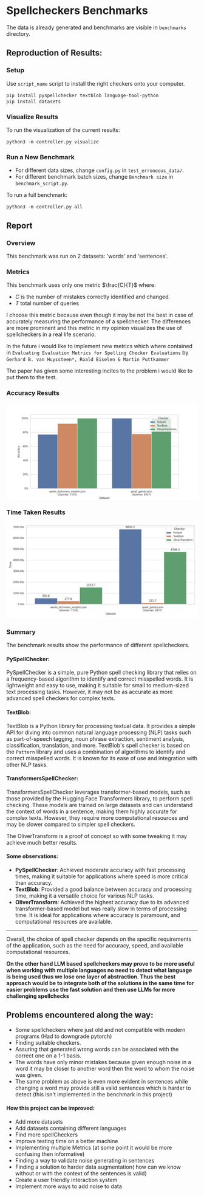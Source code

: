 # Spellcheckers Benchmarks

The data is already generated and benchmarks are visible in `benchmarks` directory.

## Reproduction of Results:

### Setup

Use `script_name` script to install the right checkers onto your computer.

    pip install pyspellchecker textblob language-tool-python
    pip install datasets

### Visualize Results
To run the visualization of the current results:

    python3 -m controller.py visualize
### Run a New Benchmark

- For different data sizes, change `config.py` in `test_erroneous_data/`.
- For different benchmark batch sizes, change `Benchmark size` in `benchmark_script.py`.

To run a full benchmark:

    python3 -m controller.py all

## Report

### Overview
This benchmark was run on 2 datasets: 'words' and 'sentences'.
### Metrics
This benchmark uses only one metric $\frac{C}{T}$ where:
- $C$ is the number of mistakes correctly identified and changed.
- $T$ total number of queries

I choose this metric because even though it may be not the best in case of accurately measuring the performance of a spellchecker. The differences are more prominent and this metric in my opinion visualizes the use of spellcheckers in a real life scenario.

In the future i would like to implement new metrics which where contained in `Evaluating Evaluation Metrics for Spelling Checker Evaluations`
by `Gerhard B. van Huyssteen*, Roald Eiselen & Martin Puttkammer`

The paper has given some interesting incites to the problem i would like to put them to the test.

### Accuracy Results
![Accuracy Plot](./benchmarks/benchmark_accuracy_results.png)

### Time Taken Results
![Time Plot](./benchmarks/benchmark_time_results.png)

### Summary
The benchmark results show the performance of different spellcheckers.

#### PySpellChecker:
PySpellChecker is a simple, pure Python spell checking library that relies on a frequency-based algorithm to identify and correct misspelled words. It is lightweight and easy to use, making it suitable for small to medium-sized text processing tasks. However, it may not be as accurate as more advanced spell checkers for complex texts.

#### TextBlob:
TextBlob is a Python library for processing textual data. It provides a simple API for diving into common natural language processing (NLP) tasks such as part-of-speech tagging, noun phrase extraction, sentiment analysis, classification, translation, and more. TextBlob's spell checker is based on the `Pattern` library and uses a combination of algorithms to identify and correct misspelled words. It is known for its ease of use and integration with other NLP tasks.

#### TransformersSpellChecker:
TransformersSpellChecker leverages transformer-based models, such as those provided by the Hugging Face Transformers library, to perform spell checking. These models are trained on large datasets and can understand the context of words in a sentence, making them highly accurate for complex texts. However, they require more computational resources and may be slower compared to simpler spell checkers.

The OliverTransform is a proof of concept so with some tweaking it may achieve much better results.


#### Some observations:
- **PySpellChecker**: Achieved moderate accuracy with fast processing times, making it suitable for applications where speed is more critical than accuracy.
- **TextBlob**: Provided a good balance between accuracy and processing time, making it a versatile choice for various NLP tasks.
- **OliverTransform**: Achieved the highest accuracy due to its advanced transformer-based model but was really slow in terms of processing time. It is ideal for applications where accuracy is paramount, and computational resources are available.
___
Overall, the choice of spell checker depends on the specific requirements of the application, such as the need for accuracy, speed, and available computational resources.

**On the other hand LLM based spellcheckers may prove to be more useful when working with multiple languages no need to detect what language is being used thus we lose one layer of abstraction. Thus the best approach would be to integrate both of the solutions in the same time for easier problems use the fast solution and then use LLMs for more challenging spellchecks**



## Problems encountered along the way:
- Some spellcheckers where just old and not compatible with modern programs (Had to downgrade pytorch)
- Finding suitable checkers.
- Assuring that generated wrong words can be associated with the correct one on a 1-1 basis.
- The words have only minor mistakes because given enough noise in a word it may be closer to another word then the word to whom the noise was given.
- The same problem as above is even more evident in sentences while changing a word may provide still a valid sentences which is harder to detect (this isn't implemented in the benchmark in this project)




#### How this project can be improved:
- Add more datasets
- Add datasets containing different languages
- Find more spellCheckers
- Improve testing time on a better machine
- Implementing multiple Metrics (at some point it would be more confusing then informative)
- Finding a way to validate noise generating in sentences
- Finding a solution to harder data augmentation( how can we know without or with the context of the sentences is valid)
- Create a user friendly interaction system
- Implement more ways to add noise to data

